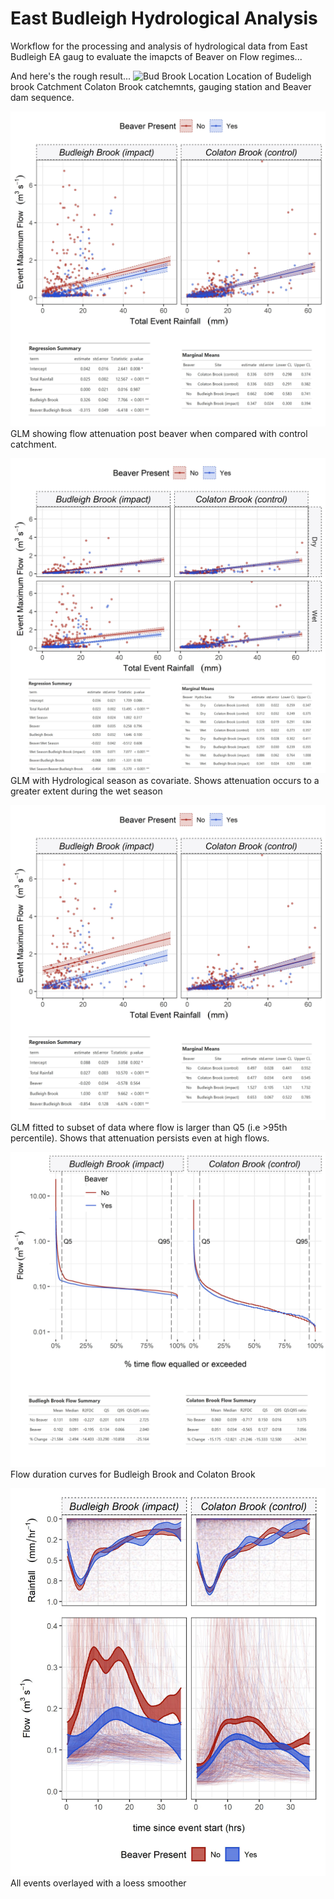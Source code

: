 # East Budleigh Hydrological Analysis

Workflow for the processing and analysis of hydrological data from East Budleigh EA gaug to evaluate the imapcts of Beaver on Flow regimes...

And here's the rough result...
![Bud Brook Location](7_Site_Location/exports/BudBrookHydroLoc.jpg) 
Location of Budeligh brook Catchment Colaton Brook catchemnts, gauging station and Beaver dam sequence.

![East Bud example1](6_Event_Stats/BACI_Plots/Fig2.GLM1.jpg)  
GLM showing flow attenuation post beaver when compared with control catchment. 

![East Bud example2](6_Event_Stats/BACI_Plots/Fig3.GLM2.jpg)
GLM with Hydrological season as covariate. Shows attenuation occurs to a greater extent during the wet season

![East Bud example3](6_Event_Stats/BACI_Plots/Fig4.GLM3.jpg)
GLM fitted to subset of data where flow is larger than Q5 (i.e >95th percentile). Shows that attenuation persists even at high flows.

![East Bud example4](6_Event_Stats/BACI_Plots/Fig6.FlowDurCurve.jpg)
Flow duration curves for Budleigh Brook and Colaton Brook

![East Bud example5](8_event_overlay/exports/FlowRainOverlayNOTRANSrev.jpg)
All events overlayed with a loess smoother